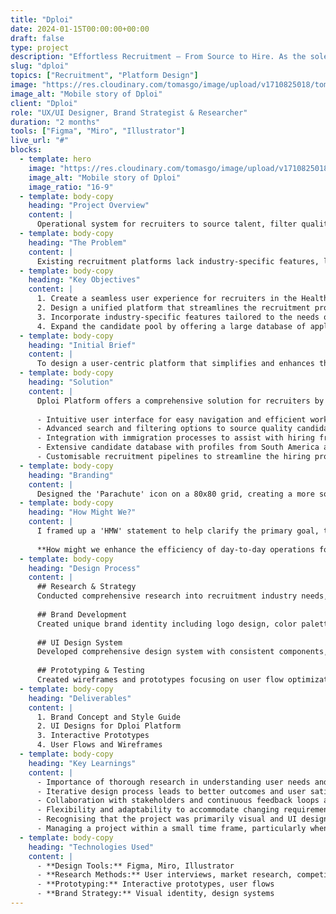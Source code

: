 ```yaml
---
title: "Dploi"
date: 2024-01-15T00:00:00+00:00
draft: false
type: project
description: "Effortless Recruitment — From Source to Hire. As the sole UX designer on the team I was charged with researching and designing the brand concept and UI for Dploi Platform (AUS/NZ)."
slug: "dploi"
topics: ["Recruitment", "Platform Design"]
image: "https://res.cloudinary.com/tomasgo/image/upload/v1710825018/tomas-master/img/Hire_with_esse_post_xkhxil.jpg"
image_alt: "Mobile story of Dploi"
client: "Dploi"
role: "UX/UI Designer, Brand Strategist & Researcher"
duration: "2 months"
tools: ["Figma", "Miro", "Illustrator"]
live_url: "#"
blocks:
  - template: hero
    image: "https://res.cloudinary.com/tomasgo/image/upload/v1710825018/tomas-master/img/Hire_with_esse_post_xkhxil.jpg"
    image_alt: "Mobile story of Dploi"
    image_ratio: "16-9"
  - template: body-copy
    heading: "Project Overview"
    content: |
      Operational system for recruiters to source talent, filter quality applicants, and hire successful applicants. From initial application, to recruitment pipeline, to interview, to assisting with immigration process, and finally to onboarding.
  - template: body-copy
    heading: "The Problem"
    content: |
      Existing recruitment platforms lack industry-specific features, leading to fragmented tools and inefficient processes for recruiters in New Zealand and Australia.
  - template: body-copy
    heading: "Key Objectives"
    content: |
      1. Create a seamless user experience for recruiters in the Healthcare, Infrastructure, and IT industries.
      2. Design a unified platform that streamlines the recruitment process from sourcing talent to onboarding.
      3. Incorporate industry-specific features tailored to the needs of New Zealand and Australia markets.
      4. Expand the candidate pool by offering a large database of applicants from outbound countries such as South America and the Philippines.
  - template: body-copy
    heading: "Initial Brief"
    content: |
      To design a user-centric platform that simplifies and enhances the recruitment and hiring processes for recruiters in the Healthcare, Infrastructure, and IT industries in New Zealand and Australia.
  - template: body-copy
    heading: "Solution"
    content: |
      Dploi Platform offers a comprehensive solution for recruiters by providing a unified platform with industry-specific features. It includes:
      
      - Intuitive user interface for easy navigation and efficient workflow.
      - Advanced search and filtering options to source quality candidates.
      - Integration with immigration processes to assist with hiring from outbound countries.
      - Extensive candidate database with profiles from South America and the Philippines.
      - Customisable recruitment pipelines to streamline the hiring process.
  - template: body-copy
    heading: "Branding"
    content: |
      Designed the 'Parachute' icon on a 80x80 grid, creating a more solid and structured mark. Developed comprehensive brand identity including color palette, typography, and visual elements that reflect the platform's values and target audience.
  - template: body-copy
    heading: "How Might We?"
    content: |
      I framed up a 'HMW' statement to help clarify the primary goal, taking 'How', 'Who', and 'What' into consideration.
      
      **How might we enhance the efficiency of day-to-day operations for labor hire companies, through an intuitive workforce management web-app to improve communication between clients, employees and internal team?**
  - template: body-copy
    heading: "Design Process"
    content: |
      ## Research & Strategy
      Conducted comprehensive research into recruitment industry needs, user behavior patterns, and market requirements.
      
      ## Brand Development
      Created unique brand identity including logo design, color palette, typography, and visual elements.
      
      ## UI Design System
      Developed comprehensive design system with consistent components, patterns, and guidelines.
      
      ## Prototyping & Testing
      Created wireframes and prototypes focusing on user flow optimization and interface clarity.
  - template: body-copy
    heading: "Deliverables"
    content: |
      1. Brand Concept and Style Guide
      2. UI Designs for Dploi Platform
      3. Interactive Prototypes
      4. User Flows and Wireframes
  - template: body-copy
    heading: "Key Learnings"
    content: |
      - Importance of thorough research in understanding user needs and pain points.
      - Iterative design process leads to better outcomes and user satisfaction.
      - Collaboration with stakeholders and continuous feedback loops are essential for project success.
      - Flexibility and adaptability to accommodate changing requirements and market dynamics.
      - Recognising that the project was primarily visual and UI design-based highlights the significance of crafting an appealing and user-friendly interface to enhance user engagement and satisfaction.
      - Managing a project within a small time frame, particularly when building a concept for investors, underscores the need for efficient project management, prioritisation, and clear communication to meet deadlines and deliver high-quality results.
  - template: body-copy
    heading: "Technologies Used"
    content: |
      - **Design Tools:** Figma, Miro, Illustrator
      - **Research Methods:** User interviews, market research, competitor analysis
      - **Prototyping:** Interactive prototypes, user flows
      - **Brand Strategy:** Visual identity, design systems
---
```

